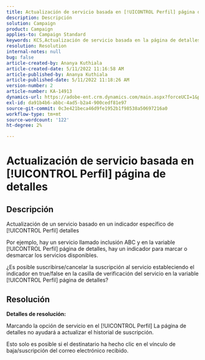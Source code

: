 ```yaml
---
title: Actualización de servicio basada en [!UICONTROL Perfil] página de detalles
description: Descripción
solution: Campaign
product: Campaign
applies-to: Campaign Standard
keywords: KCS,Actualización de servicio basada en la página de detalles del perfil
resolution: Resolution
internal-notes: null
bug: false
article-created-by: Ananya Kuthiala
article-created-date: 5/11/2022 11:16:58 AM
article-published-by: Ananya Kuthiala
article-published-date: 5/11/2022 11:18:26 AM
version-number: 2
article-number: KA-14913
dynamics-url: https://adobe-ent.crm.dynamics.com/main.aspx?forceUCI=1&pagetype=entityrecord&etn=knowledgearticle&id=9bbe52db-1bd1-ec11-a7b5-0022480a8e40
exl-id: da91b4b6-abbc-4ad5-b2a4-900cedf81e97
source-git-commit: 0c3e421beca46d9fe1952b1f98538a50697216a0
workflow-type: tm+mt
source-wordcount: '122'
ht-degree: 2%

---
```


# Actualización de servicio basada en [!UICONTROL Perfil] página de detalles

## Descripción


Actualización de un servicio basado en un indicador específico de [!UICONTROL Perfil] detalles

Por ejemplo, hay un servicio llamado inclusión ABC y en la variable [!UICONTROL Perfil] página de detalles, hay un indicador para marcar o desmarcar los servicios disponibles.

¿Es posible suscribirse/cancelar la suscripción al servicio estableciendo el indicador en true/false en la casilla de verificación del servicio en la variable [!UICONTROL Perfil] página de detalles?

## Resolución

<b>Detalles de resolución:</b>

Marcando la opción de servicio en el [!UICONTROL Perfil] La página de detalles no ayudará a actualizar el historial de suscripción.

Esto solo es posible si el destinatario ha hecho clic en el vínculo de baja/suscripción del correo electrónico recibido.
